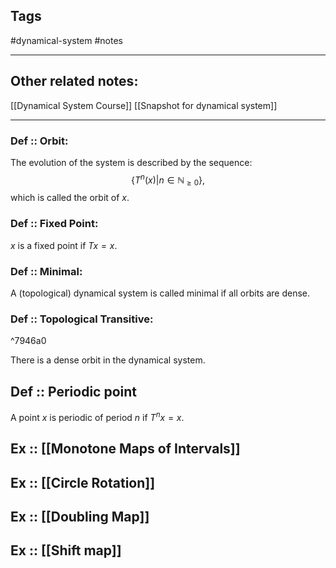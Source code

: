 
## Tags
#dynamical-system #notes 

---

## Other related notes:
[[Dynamical System Course]]
[[Snapshot for dynamical system]]

---

### Def ::  Orbit:
The evolution of the system is described by the sequence:
$$\{T^{n}(x)|n\in \mathbb{N}_{\geq 0}\},$$
which is called the orbit of $x$.

### Def :: Fixed Point:
$x$ is a fixed point if $Tx=x$.

### Def :: Minimal:
A (topological) dynamical system is called minimal if all orbits are dense.

### Def :: Topological Transitive:

^7946a0

There is a dense orbit in the dynamical system.

## Def :: Periodic point

A point $x$ is periodic of period $n$ if $T^{n}x=x$.

## Ex :: [[Monotone Maps of Intervals]] 
## Ex :: [[Circle Rotation]]
## Ex :: [[Doubling Map]]
## Ex :: [[Shift map]]
